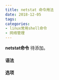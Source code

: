 ```yaml
---
title: netstat 命令用法
date: 2018-12-05
tags:
categories: 
- linux常用shell命令
- 网络管理
---
```

**netstat命令** 待添加。
<!-- more --> 
#### **语法**


#### **选项**
